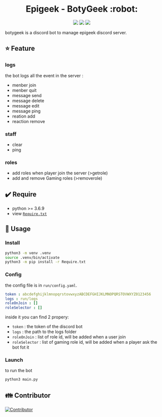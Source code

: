 <h1 align="center">Epigeek - BotyGeek :robot:</h1>

<p align="center">
  <img src="https://img.shields.io/github/go-mod/go-version/epigeek/BotyGeek/master?style=flat-square"/>
  <img src="https://img.shields.io/github/license/epigeek/BotyGeek?style=flat-square"/>
  <img src="https://img.shields.io/github/languages/code-size/epigeek/BotyGeek?style=flat-square"/>
</p>

botygeek is a discord bot to manage epigeek discord server.

## :star: Feature
### logs
the bot logs all the event in the server :
- menber join
- menber quit
- message send
- message delete
- message edit
- message ping
- reation add
- reaction remove

### staff
- clear
- ping

### roles
- add roles when player join the server (>getrole)
- add and remove Gaming roles (>removerole)

## :heavy_check_mark: Require
- python >= 3.6.9
- view [`Require.txt`](Require.txt)

## :blue_book: Usage
### Install 
```sh
python3 -m venv .venv
source .venv/bin/activate
python3 -m pip install -r Require.txt
```

### Config
the config file is in `run/config.yaml`.
```yaml
token : abcdefghijklmnopqrstovwxyzABCDEFGHIJKLMNOPQRSTOVWXYZ0123456 
logs : run/logs
roleOnJoin : []
roleSelector : []
```
inside it you can find 2 propery:
- `token` : the token of the discord bot
- `logs` : the path to the logs folder
- `roleOnJoin` : list of role id, will be added when a user join
- `roleSelector` : list of gaming role id, will be added when a player ask the bot fot it

### Launch 
to run the bot
```sh
python3 main.py
```



## :family: Contributor
[![Contributor](https://contributors-img.web.app/image?repo=epigeek/BotyGeek)](https://github.com/epigeek/BotyGeek/graphs/contributors)
